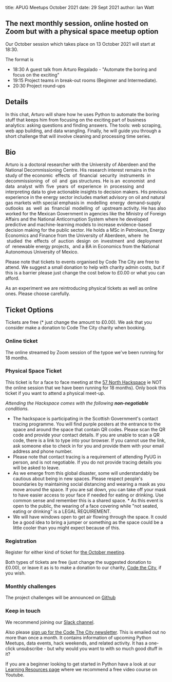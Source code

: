 title: APUG Meetups October 2021
date:  29 Sept 2021
author: Ian Watt

## The next monthly session, online hosted on Zoom but with a physical space meetup option

Our October session which takes place on 13 October 2021 will start at 18:30. 

The format is 

* 18:30 A guest talk from Arturo Regalado - "Automate the boring and focus on the exciting"
* 19:15 Project teams in break-out rooms (Beginner and Intermediate). 
* 20:30 Project round-ups

## Details

In this chat, Arturo will share how he uses Python to automate the boring stuff that keeps him from focusing on the exciting part of business analytics: asking questions and finding answers. The tools: web scraping, web app building, and data wrangling. Finally, he will guide you through a short challenge that will involve cleaning and processing time series. 

## Bio

Arturo is a doctoral researcher with the University of Aberdeen and the National Decommissioning Centre. His research interest remains in the study of the
economic  effects  of  financial  security  instruments  in  decommissioning  of  oil  and  gas structures. He is an  economist  and  data  analyst  with  five  years  of  experience  in  processing  and interpreting data to give actionable insights to decision makers. His previous experience in the energy sector includes market advisory on oil and natural gas markets with special emphasis in  modelling  energy  demand-supply  outlooks  as  well  as  financial  modelling  of  upstream activity. He has also worked for the Mexican Government in agencies like the Ministry of Foreign Affairs and the National Anticorruption System where he developed predictive and machine-learning models to increase evidence-based decision making for the public sector. He holds a MSc in Petroleum, Energy Economics and Finance from the University of Aberdeen, where  he  studied  the  effects  of  auction  design  on  investment  and  deployment  of  renewable energy projects,  and a BA in Economics from the National Autonomous University of Mexico.

Please note that tickets to events organised by Code The City are free to attend. We suggest a small donation to help with charity admin costs, but if this is a barrier please just change the cost below to £0.00 or what you can afford.

As an experiment we are reintroducing physical tickets as well as online ones. Please choose carefully.

## Ticket Options
Tickets are free (* just change the amount to £0.00). We ask that you consider make a donation to Code The City charity when booking.

### Online ticket

The online streamed by Zoom session of the typoe we've been running for 18 months.

### Physical Space Ticket

This ticket is for a face to face meeting at the [57 North Hackspace](https://57north.org.uk/contact) ie NOT the online session that we have been running for 18 months). Only book this ticket if you want to attend a physical meet-up.  

_Attending the Hackspace comes with the following __non-negotiable__ conditions._ 

* The hackspace is participating in the Scottish Government's contact tracing programme. You will find purple posters at the entrance to the space and around the space that contain QR codes. Please scan the QR code and provide your contact details. If you are unable to scan a QR code, there is a link to type into your browser. If you cannot use the link, ask someone else to check in for you and provide them with your email address and phone number. 
* Please note that contact tracing is a requirement of attending PyUG in person, and is not negotiable. If you do not provide tracing details you will be asked to leave. 
* As we emerge from this global disaster, some will understandably be cautious about being in new spaces. Please respect people's boundaries by maintaining social distancing and wearing a mask as you move around the space. If you are sat down, you can take off your mask to have easier access to your face if needed for eating or drinking. Use common sense and remember this is a shared space. * As this event is open to the public, the wearing of a face covering while "not seated, eating or drinking" is a LEGAL REQUIREMENT. 
* We will have windows open to get air flowing through the space. It could be a good idea to bring a jumper or something as the space could be a little cooler than you might expect because of this.


### Registration

Register for either kind of ticket for [the October meeting](https://ti.to/code-the-city/aberdeen-python-user-group-oct-2021). 

Both types of tickets are free (just change the suggested donation to £0.00), or leave it as is to make a donation to our charity, [Code the City](https://codethecity.org), if you wish. 

### Monthly challenges
The project challenges will be announced on [Github](https://github.com/PythonAberdeen/user_group/tree/master/)

### Keep in touch
We recommend joining our [Slack channel](https://join.slack.com/t/python-aberdeen/shared_invite/zt-gfjps8xe-M9YkWloAUL73blPovaHvFA). 

Also please [sign up for the Code The City newsletter](https://codethecity.us19.list-manage.com/subscribe?u=3adeab53e085ec40f4064c2fe&id=487e6a84fb). This is emailed out no more than once a month. It contains information of upcoming Python Meetups, data events, hack weekends, and related activity. It has a one-click unsubscribe - but why would you want to with so much good dtuff in it? 

If you are a beginner looking to get started in Python have a look at our [Learning Resources page](https://pythonaberdeen.github.io/pages/learning-resources.html) where we recommend a free video course on Youtube. 
